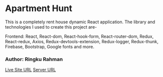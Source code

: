 # Apartment Hunt
This is a completely rent house dynamic React application. The library and technologies I used to create this project are-

Frontend: React, React-dom, React-hook-form, React-router-dom, Redux, React-redux, Axios, Redux-devtools-extension, Redux-logger, Redux-thunk, Firebase, Bootstrap, Google fonts and more.

### Author: Ringku Rahman
[Live Site URL](https://apartment-hunt-52a05.web.app/)
[Server URL](https://github.com/ringkurahman/apartment-hunt-server)
